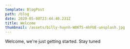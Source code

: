 ```yaml
---
template: BlogPost
path: /blog
date: 2020-05-08T23:44:40.231Z
title: Welcome
thumbnail: /assets/billy-huynh-W8KTS-mhFUE-unsplash.jpg
---
```

Welcome, we're just getting started. Stay tuned
